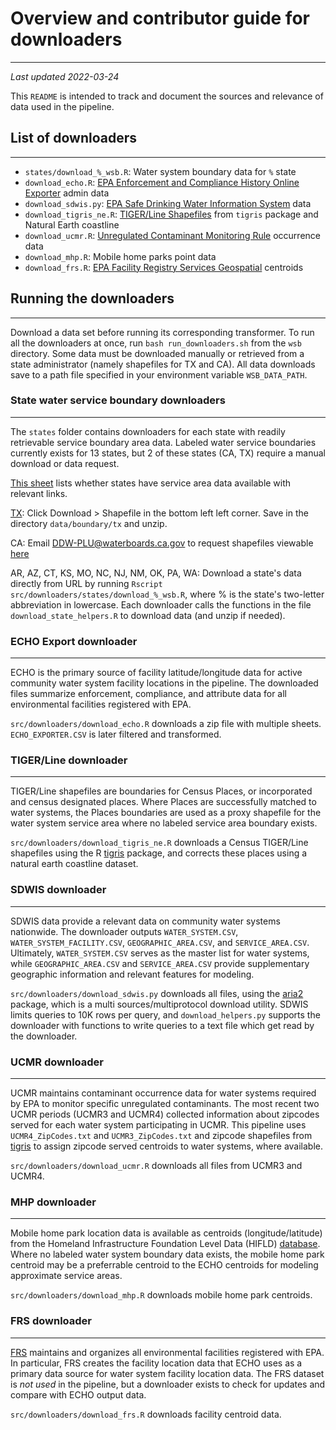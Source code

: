 # Overview and contributor guide for downloaders
_________________

_Last updated 2022-03-24_  

This `README` is intended to track and document the sources and relevance of data used in the pipeline.

## List of downloaders
_________________

- `states/download_%_wsb.R`: Water system boundary data for `%` state
- `download_echo.R`: [EPA Enforcement and Compliance History Online Exporter](https://echo.epa.gov/tools/data-downloads#exporter) admin data
- `download_sdwis.py`: [EPA Safe Drinking Water Information System](https://www.epa.gov/enviro/sdwis-model) data
- `download_tigris_ne.R`: [TIGER/Line Shapefiles](https://www.census.gov/geographies/mapping-files/time-series/geo/tiger-line-file.html) from `tigris` package and Natural Earth coastline
- `download_ucmr.R`: [Unregulated Contaminant Monitoring Rule](https://www.epa.gov/dwucmr) occurrence data
- `download_mhp.R`: Mobile home parks point data
- `download_frs.R`: [EPA Facility Registry Services Geospatial](https://www.epa.gov/frs/geospatial-data-download-service) centroids

## Running the downloaders
_________________

Download a data set before running its corresponding transformer. To run all the downloaders at once, run `bash run_downloaders.sh` from the `wsb` directory. Some data must be downloaded manually  or retrieved from a state administrator (namely shapefiles for TX and CA). All data downloads save to a path file specified in your environment variable `WSB_DATA_PATH`.


### State water service boundary downloaders
_________________
 
The `states` folder contains downloaders for each state with readily retrievable service boundary area data. Labeled water service boundaries currently exists for 13 states, but 2 of these states (CA, TX) require a manual download or data request.

[This sheet](https://docs.google.com/spreadsheets/d/1ov0vx0A-qawxLwASHNRUIyXgJXhLjBHIQ4JxdhIyW4o/edit?usp=sharing) lists whether states have service area data available with relevant links. 

[TX](https://www3.twdb.texas.gov/apps/waterserviceboundaries): Click Download > Shapefile in the bottom left left corner. Save in the directory `data/boundary/tx` and unzip.

CA: Email DDW-PLU@waterboards.ca.gov to request shapefiles viewable [here](https://gispublic.waterboards.ca.gov/portal/apps/webappviewer/index.html?id=272351aa7db14435989647a86e6d3ad8)

AR, AZ, CT, KS, MO, NC, NJ, NM, OK, PA, WA: Download a state's data directly from URL by running `Rscript src/downloaders/states/download_%_wsb.R`, where % is the state's two-letter abbreviation in lowercase. Each downloader calls the functions in the file `download_state_helpers.R` to download data (and unzip if needed).


### ECHO Export downloader
_________________

ECHO is the primary source of facility latitude/longitude data for active community water system facility locations in the pipeline. The downloaded files summarize enforcement, compliance, and attribute data for all environmental facilities registered with EPA.

`src/downloaders/download_echo.R` downloads a zip file with multiple sheets. `ECHO_EXPORTER.CSV` is later filtered and transformed.


### TIGER/Line downloader
_________________

TIGER/Line shapefiles are boundaries for Census Places, or incorporated and census designated places. Where Places are successfully matched to water systems, the Places boundaries are used as a proxy shapefile for the water system service area where no labeled service area boundary exists.

`src/downloaders/download_tigris_ne.R` downloads a Census TIGER/Line shapefiles using the R [tigris](https://rdocumentation.org/packages/tigris/versions/1.6) package, and corrects these places using a natural earth coastline dataset. 


### SDWIS downloader
_________________

SDWIS data provide a relevant data on community water systems nationwide. The downloader outputs `WATER_SYSTEM.CSV`, `WATER_SYSTEM_FACILITY.CSV`, `GEOGRAPHIC_AREA.CSV`, and `SERVICE_AREA.CSV`. Ultimately, `WATER_SYSTEM.CSV` serves as the master list for water systems, while `GEOGRAPHIC_AREA.CSV` and `SERVICE_AREA.CSV` provide supplementary geographic information and relevant features for modeling.

`src/downloaders/download_sdwis.py` downloads all files, using the [aria2](https://aria2.github.io/) package, which is a multi sources/multiprotocol download utility. SDWIS limits queries to 10K rows per query, and `download_helpers.py` supports the downloader with functions to write queries to a text file which get read by the downloader.


### UCMR downloader
_________________

UCMR maintains contaminant occurrence data for water systems required by EPA to monitor specific unregulated contaminants. The most recent two UCMR periods (UCMR3 and UCMR4) collected information about zipcodes served for each water system participating in UCMR. This pipeline uses `UCMR4_ZipCodes.txt` and `UCMR3_ZipCodes.txt` and zipcode shapefiles from [tigris](https://rdocumentation.org/packages/tigris/versions/1.6) to assign zipcode served centroids to water systems, where available.

`src/downloaders/download_ucmr.R` downloads all files from UCMR3 and UCMR4.


### MHP downloader
_________________

Mobile home park location data is available as centroids (longitude/latitude) from the Homeland Infrastructure Foundation Level Data (HIFLD) [database](https://hifld-geoplatform.opendata.arcgis.com/datasets/mobile-home-parks/explore?location=42.190493%2C66.088063%2C3.53). Where no labeled water system boundary data exists, the mobile home park centroid may be a preferrable centroid to the ECHO centroids for modeling approximate service areas.

`src/downloaders/download_mhp.R` downloads mobile home park centroids.


### FRS downloader
_________________

[FRS](https://www.epa.gov/frs) maintains and organizes all environmental facilities registered with EPA. In particular, FRS creates the facility location data that ECHO uses as a primary data source for water system facility location data. The FRS dataset is *not used* in the pipeline, but a downloader exists to check for updates and compare with ECHO output data.

`src/downloaders/download_frs.R` downloads facility centroid data.



